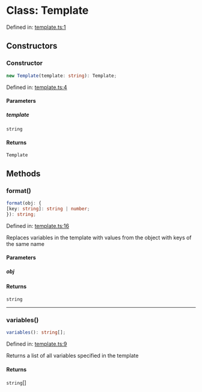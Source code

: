 # Class: Template

Defined in: [template.ts:1](https://github.com/freearhey/core-js/blob/b05435e0fc0ce15b21de1f38a8f254420e819c83/src/template.ts#L1)

## Constructors

### Constructor

```ts
new Template(template: string): Template;
```

Defined in: [template.ts:4](https://github.com/freearhey/core-js/blob/b05435e0fc0ce15b21de1f38a8f254420e819c83/src/template.ts#L4)

#### Parameters

##### template

`string`

#### Returns

`Template`

## Methods

### format()

```ts
format(obj: {
[key: string]: string | number;
}): string;
```

Defined in: [template.ts:16](https://github.com/freearhey/core-js/blob/b05435e0fc0ce15b21de1f38a8f254420e819c83/src/template.ts#L16)

Replaces variables in the template with values from the object with keys of the same name

#### Parameters

##### obj

#### Returns

`string`

***

### variables()

```ts
variables(): string[];
```

Defined in: [template.ts:9](https://github.com/freearhey/core-js/blob/b05435e0fc0ce15b21de1f38a8f254420e819c83/src/template.ts#L9)

Returns a list of all variables specified in the template

#### Returns

`string`[]
